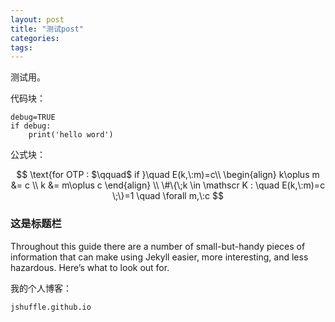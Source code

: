 ```yaml
---
layout: post
title: "测试post"
categories: 
tags: 
---
```


测试用。

代码块：

```
debug=TRUE
if debug:
	print('hello word')
```

公式块：


$$
\text{for OTP : $\qquad$ if }\quad E(k,\:m)=c\\
\begin{align}
k\oplus m &= c \\
k &= m\oplus c
\end{align}
\\
\#\{\;k \in \mathscr K : \quad E(k,\:m)=c \;\}=1 \quad \forall m,\:c
$$



### 这是标题栏

Throughout this guide there are a number of small-but-handy pieces of information that can make using Jekyll easier, more interesting, and less hazardous. Here’s what to look out for.

我的个人博客：

`jshuffle.github.io`

